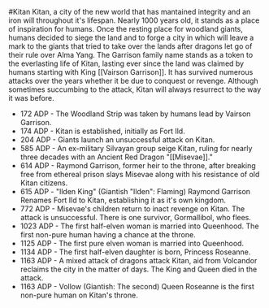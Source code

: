 #Kitan 
Kitan, a city of the new world that has mantained integrity and an iron will throughout it's lifespan. Nearly 1000 years old, it stands as a place of inspiration for humans. Once the resting place for woodland giants, humans decided to siege the land and to forge a city in which will leave a mark to the giants that tried to take over the lands after dragons let go of their rule over Alma Yang. The Garrison family name stands as a token to the everlasting life of Kitan, lasting ever since the land was claimed by humans starting with King [[Vairson Garrison]]. It has survived numerous attacks over the years whether it be due to conquest or revenge. Although sometimes succumbing to the attack, Kitan will always resurrect to the way it was before.

-   172 ADP - The Woodland Strip was taken by humans lead by Vairson Garrison.
-   174 ADP - Kitan is established, initially as Fort Ild.
-   204 ADP - Giants launch an unsuccessful attack on Kitan.
-   585 ADP - An ex-military Silvayan group seige Kitan, ruling for nearly three decades with an Ancient Red Dragon "[[Misevae]]."
-   614 ADP - Raymond Garrison, former heir to the throne, after breaking free from ethereal prison slays Misevae along with his resistance of old Kitan citizens.
-   615 ADP - "Ilden King" (Giantish "Ilden": Flaming) Raymond Garrison Renames Fort Ild to Kitan, establishing it as it's own kingdom.
-   772 ADP - Misevae's children return to inact revenge on Kitan. The attack is unsuccessful. There is one survivor, Gormallibol, who flees.
-   1023 ADP - The first half-elven woman is married into Queenhood. The first non-pure human having a chance at the throne.
-   1125 ADP - The first pure elven woman is married into Queenhood.
-   1134 ADP - The first half-elven daughter is born, Princess Roseanne.
-   1163 ADP - A mixed attack of dragons attack Kitan, aid from Volcandor reclaims the city in the matter of days. The King and Queen died in the attack.
-   1163 ADP - Vollow (Giantish: The second) Queen Roseanne is the first non-pure human on Kitan's throne.